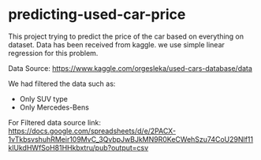 # predicting-used-car-price
This project trying to predict the price of the car based on everything on dataset. Data has been received from kaggle. we use simple linear regression for this problem.

Data Source:
https://www.kaggle.com/orgesleka/used-cars-database/data

We had filtered the data such as:
- Only SUV type 
- Only Mercedes-Bens

For Filtered data source link:
https://docs.google.com/spreadsheets/d/e/2PACX-1vTkbsvshuhRMeir109MvC_3QvbpJwBJkMN9R0KeCWehSzu74CoU29Nlf11klUkdHWfSoH81HHkbxtru/pub?output=csv
